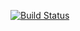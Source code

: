 [![Build Status](https://travis-ci.org/Ehson12/CSE110-lab5.svg?branch=master)](https://travis-ci.org/Ehson12/CSE110-lab5)
